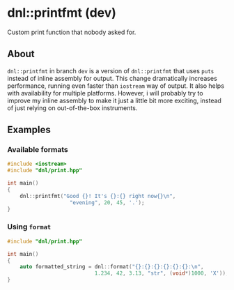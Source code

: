 # dnl::printfmt (dev)
Custom print function that nobody asked for.

## About
`dnl::printfmt` in branch `dev` is a version of `dnl::printfmt` that uses `puts` instead of inline assembly for output. This change dramatically increases performance, running even faster than `iostream` way of output. It also helps with
availability for multiple platforms. However, i will probably try to improve my inline assembly to make it just a little bit more exciting, instead of just relying on out-of-the-box instruments.

## Examples
### Available formats
```cpp
#include <iostream>
#include "dnl/print.hpp"

int main()
{
    dnl::printfmt("Good {}! It's {}:{} right now{}\n", 
                    "evening", 20, 45, '.');
}
```
### Using `format`
```cpp
#include "dnl/print.hpp"

int main()
{
	auto formatted_string = dnl::format("{}:{}:{}:{}:{}:{}:\n",
                            1.234, 42, 3.13, "str", (void*)1000, 'X'));
}
```
